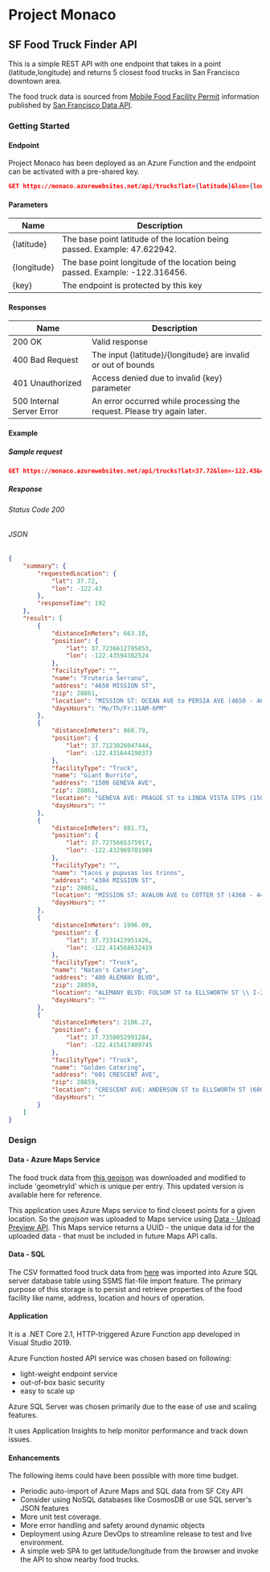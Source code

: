 # Project Monaco
## SF Food Truck Finder API
This is a simple REST API with one endpoint that takes in a point (latitude,longitude) and returns 5 closest food trucks in San Francisco downtown area.

The food truck data is sourced from [Mobile Food Facility Permit](https://dev.socrata.com/foundry/data.sfgov.org/rqzj-sfat) information published by [San Francisco Data API](https://datasf.org/opendata/).

### Getting Started
#### Endpoint
Project Monaco has been deployed as an Azure Function and the endpoint can be activated with a pre-shared key.

```json
GET https://monaco.azurewebsites.net/api/trucks?lat={latitude}&lon={longitude}&code={key}
```
#### Parameters
| Name  | Description   |
|---|---|
| {latitude}  | The base point latitude of the location being passed. Example: 47.622942.  |
| {longitude}  | The base point longitude of the location being passed. Example: -122.316456.  |
| {key}  | The endpoint is protected by this key  |

#### Responses
| Name  | Description   |
|---|---|
| 200 OK  | Valid response  |
| 400 Bad Request  | The input {latitude}/{longitude} are invalid or out of bounds |
| 401 Unauthorized  | Access denied due to invalid {key} parameter |
| 500 Internal Server Error  | An error occurred while processing the request. Please try again later. |

#### Example
##### Sample request
```json
GET https://monaco.azurewebsites.net/api/trucks?lat=37.72&lon=-122.43&code=TdterTRUNCATEDxcdw==
```
##### Response

###### Status Code 200

###### JSON
```json
{
    "summary": {
        "requestedLocation": {
            "lat": 37.72,
            "lon": -122.43
        },
        "responseTime": 192
    },
    "result": [
        {
            "distanceInMeters": 663.18,
            "position": {
                "lat": 37.7236612795053,
                "lon": -122.43594382524
            },
            "facilityType": "",
            "name": "Fruteria Serrano",
            "address": "4650 MISSION ST",
            "zip": 28861,
            "location": "MISSION ST: OCEAN AVE to PERSIA AVE (4650 - 4699)",
            "daysHours": "Mo/Th/Fr:11AM-6PM"
        },
        {
            "distanceInMeters": 868.79,
            "position": {
                "lat": 37.7123026047444,
                "lon": -122.431644190373
            },
            "facilityType": "Truck",
            "name": "Giant Burrito",
            "address": "1500 GENEVA AVE",
            "zip": 28861,
            "location": "GENEVA AVE: PRAGUE ST to LINDA VISTA STPS (1500 - 1598) -- SOUTH --",
            "daysHours": ""
        },
        {
            "distanceInMeters": 881.73,
            "position": {
                "lat": 37.7275665375917,
                "lon": -122.432969701989
            },
            "facilityType": "",
            "name": "tacos y pupusas los trinos",
            "address": "4384 MISSION ST",
            "zip": 28861,
            "location": "MISSION ST: AVALON AVE to COTTER ST (4368 - 4439)",
            "daysHours": ""
        },
        {
            "distanceInMeters": 1996.09,
            "position": {
                "lat": 37.7331423951426,
                "lon": -122.414568632419
            },
            "facilityType": "Truck",
            "name": "Natan's Catering",
            "address": "400 ALEMANY BLVD",
            "zip": 28859,
            "location": "ALEMANY BLVD: FOLSOM ST to ELLSWORTH ST \\ I-280 S OFF RAMP \\ I-280 S ON RAMP (400 - 498) -- NORTH --",
            "daysHours": ""
        },
        {
            "distanceInMeters": 2106.27,
            "position": {
                "lat": 37.7350052991284,
                "lon": -122.415417409745
            },
            "facilityType": "Truck",
            "name": "Golden Catering",
            "address": "601 CRESCENT AVE",
            "zip": 28859,
            "location": "CRESCENT AVE: ANDERSON ST to ELLSWORTH ST (600 - 699)",
            "daysHours": ""
        }
    ]
}
```
### Design
#### Data - Azure Maps Service
The food truck data from [this geojson](https://dev.socrata.com/foundry/data.sfgov.org/rqzj-sfat#) was downloaded and modified to include 'geometryId' which is unique per entry. This updated version is available here for reference.

This application uses Azure Maps service to find closest points for a given location. So the _geojson_ was uploaded to Maps service using [Data - Upload Preview API](https://docs.microsoft.com/en-us/rest/api/maps/data/uploadpreview). This Maps service returns a UUID - the unique data id for the uploaded data - that must be included in future Maps API calls.
#### Data - SQL
The CSV formatted food truck data from [here](https://data.sfgov.org/resource/rqzj-sfat.csv) was imported into Azure SQL server database table using SSMS flat-file import feature. The primary purpose of this storage is to persist and retrieve properties of the food facility like name, address, location and hours of operation.

#### Application 
It is a .NET Core 2.1, HTTP-triggered Azure Function app developed in Visual Studio 2019.

Azure Function hosted API service was chosen based on following:
- light-weight endpoint service
- out-of-box basic security 
- easy to scale up

Azure SQL Server was chosen primarily due to the ease of use and scaling features.

It uses Application Insights to help monitor performance and track down issues.

#### Enhancements
The following items could have been possible with more time budget. 

- Periodic auto-import of Azure Maps and SQL data from SF City API
- Consider using NoSQL databases like CosmosDB or use SQL server's JSON features
- More unit test coverage.
- More error handling and safety around dynamic objects
- Deployment using Azure DevOps to streamline release to test and live environment.
- A simple web SPA to get latitude/longitude from the browser and invoke the API to show nearby food trucks.